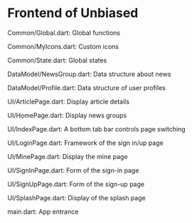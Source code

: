 # Frontend of Unbiased
Common/Global.dart: Global functions

Common/MyIcons.dart: Custom icons

Common/State.dart: Global states

DataModel/NewsGroup.dart: Data structure about news

DataModel/Profile.dart: Data structure of user profiles

UI/ArticlePage.dart: Display article details

UI/HomePage.dart: Display news groups

UI/IndexPage.dart: A bottom tab bar controls page switching

UI/LoginPage.dart: Framework of the sign in/up page

UI/MinePage.dart: Display the mine page

UI/SignInPage.dart: Form of the sign-in page

UI/SignUpPage.dart: Form of the sign-up page

UI/SplashPage.dart: Display of the splash page

main.dart: App entrance

